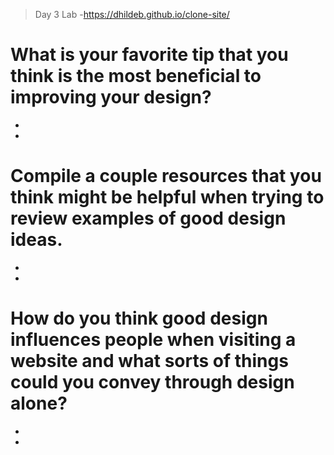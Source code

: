 > Day 3 Lab
-https://dhildeb.github.io/clone-site/

# What is your favorite tip that you think is the most beneficial to improving your design?

>
-
-

# Compile a couple resources that you think might be helpful when trying to review examples of good design ideas.

>
-
-

# How do you think good design influences people when visiting a website and what sorts of things could you convey through design alone?

>
-
-